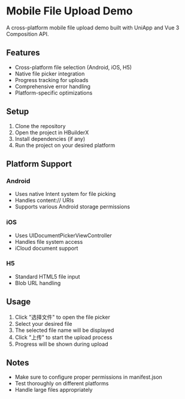 # Mobile File Upload Demo

A cross-platform mobile file upload demo built with UniApp and Vue 3 Composition API.

## Features

- Cross-platform file selection (Android, iOS, H5)
- Native file picker integration
- Progress tracking for uploads
- Comprehensive error handling
- Platform-specific optimizations

## Setup

1. Clone the repository
2. Open the project in HBuilderX
3. Install dependencies (if any)
4. Run the project on your desired platform

## Platform Support

### Android
- Uses native Intent system for file picking
- Handles content:// URIs
- Supports various Android storage permissions

### iOS
- Uses UIDocumentPickerViewController
- Handles file system access
- iCloud document support

### H5
- Standard HTML5 file input
- Blob URL handling

## Usage

1. Click "选择文件" to open the file picker
2. Select your desired file
3. The selected file name will be displayed
4. Click "上传" to start the upload process
5. Progress will be shown during upload

## Notes

- Make sure to configure proper permissions in manifest.json
- Test thoroughly on different platforms
- Handle large files appropriately
